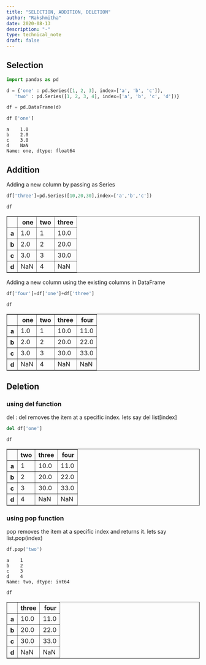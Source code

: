 ```yaml
---
title: "SELECTION, ADDITION, DELETION"
author: "Rakshmitha"
date: 2020-08-13
description: "-"
type: technical_note
draft: false
---
```

## Selection


```python
import pandas as pd
```


```python
d = {'one' : pd.Series([1, 2, 3], index=['a', 'b', 'c']),
   'two' : pd.Series([1, 2, 3, 4], index=['a', 'b', 'c', 'd'])}
```


```python
df = pd.DataFrame(d)
```


```python
df ['one']
```




    a    1.0
    b    2.0
    c    3.0
    d    NaN
    Name: one, dtype: float64



## Addition

Adding a new column by passing as Series


```python
df['three']=pd.Series([10,20,30],index=['a','b','c'])
```


```python
df
```




<div>
<style scoped>
    .dataframe tbody tr th:only-of-type {
        vertical-align: middle;
    }

    .dataframe tbody tr th {
        vertical-align: top;
    }

    .dataframe thead th {
        text-align: right;
    }
</style>
<table border="1" class="dataframe">
  <thead>
    <tr style="text-align: right;">
      <th></th>
      <th>one</th>
      <th>two</th>
      <th>three</th>
    </tr>
  </thead>
  <tbody>
    <tr>
      <th>a</th>
      <td>1.0</td>
      <td>1</td>
      <td>10.0</td>
    </tr>
    <tr>
      <th>b</th>
      <td>2.0</td>
      <td>2</td>
      <td>20.0</td>
    </tr>
    <tr>
      <th>c</th>
      <td>3.0</td>
      <td>3</td>
      <td>30.0</td>
    </tr>
    <tr>
      <th>d</th>
      <td>NaN</td>
      <td>4</td>
      <td>NaN</td>
    </tr>
  </tbody>
</table>
</div>



Adding a new column using the existing columns in DataFrame


```python
df['four']=df['one']+df['three']
```


```python
df
```




<div>
<style scoped>
    .dataframe tbody tr th:only-of-type {
        vertical-align: middle;
    }

    .dataframe tbody tr th {
        vertical-align: top;
    }

    .dataframe thead th {
        text-align: right;
    }
</style>
<table border="1" class="dataframe">
  <thead>
    <tr style="text-align: right;">
      <th></th>
      <th>one</th>
      <th>two</th>
      <th>three</th>
      <th>four</th>
    </tr>
  </thead>
  <tbody>
    <tr>
      <th>a</th>
      <td>1.0</td>
      <td>1</td>
      <td>10.0</td>
      <td>11.0</td>
    </tr>
    <tr>
      <th>b</th>
      <td>2.0</td>
      <td>2</td>
      <td>20.0</td>
      <td>22.0</td>
    </tr>
    <tr>
      <th>c</th>
      <td>3.0</td>
      <td>3</td>
      <td>30.0</td>
      <td>33.0</td>
    </tr>
    <tr>
      <th>d</th>
      <td>NaN</td>
      <td>4</td>
      <td>NaN</td>
      <td>NaN</td>
    </tr>
  </tbody>
</table>
</div>



## Deletion
### using del function
del : del removes the item at a specific index. lets say del list[index]


```python
del df['one']
```


```python
df
```




<div>
<style scoped>
    .dataframe tbody tr th:only-of-type {
        vertical-align: middle;
    }

    .dataframe tbody tr th {
        vertical-align: top;
    }

    .dataframe thead th {
        text-align: right;
    }
</style>
<table border="1" class="dataframe">
  <thead>
    <tr style="text-align: right;">
      <th></th>
      <th>two</th>
      <th>three</th>
      <th>four</th>
    </tr>
  </thead>
  <tbody>
    <tr>
      <th>a</th>
      <td>1</td>
      <td>10.0</td>
      <td>11.0</td>
    </tr>
    <tr>
      <th>b</th>
      <td>2</td>
      <td>20.0</td>
      <td>22.0</td>
    </tr>
    <tr>
      <th>c</th>
      <td>3</td>
      <td>30.0</td>
      <td>33.0</td>
    </tr>
    <tr>
      <th>d</th>
      <td>4</td>
      <td>NaN</td>
      <td>NaN</td>
    </tr>
  </tbody>
</table>
</div>



### using pop function
pop removes the item at a specific index and returns it. lets say list.pop(index)


```python
df.pop('two')
```




    a    1
    b    2
    c    3
    d    4
    Name: two, dtype: int64




```python
df
```




<div>
<style scoped>
    .dataframe tbody tr th:only-of-type {
        vertical-align: middle;
    }

    .dataframe tbody tr th {
        vertical-align: top;
    }

    .dataframe thead th {
        text-align: right;
    }
</style>
<table border="1" class="dataframe">
  <thead>
    <tr style="text-align: right;">
      <th></th>
      <th>three</th>
      <th>four</th>
    </tr>
  </thead>
  <tbody>
    <tr>
      <th>a</th>
      <td>10.0</td>
      <td>11.0</td>
    </tr>
    <tr>
      <th>b</th>
      <td>20.0</td>
      <td>22.0</td>
    </tr>
    <tr>
      <th>c</th>
      <td>30.0</td>
      <td>33.0</td>
    </tr>
    <tr>
      <th>d</th>
      <td>NaN</td>
      <td>NaN</td>
    </tr>
  </tbody>
</table>
</div>


